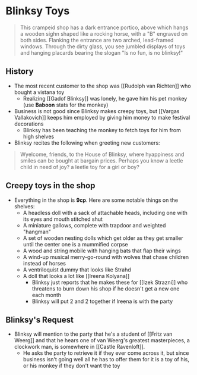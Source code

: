 # Blinksy Toys

> This crampeid shop has a dark entrance portico, above which hangs a wooden sighn shaped like a rocking horse, with a "B" engraved on both sides. Flanking the entrance are two arched, lead-framed windows. Through the dirty glass, you see jumbled displays of toys and hanging placards bearing the slogan "Is no fun, is no blinksy!"

## History
* The most recent customer to the shop was [[Rudolph van Richten]] who bought a vistana toy
  * Realizing [[Gadof Blinksy]] was lonely, he gave him his pet monkey (use **Baboon** stats for the monkey)
* Business is not good since Blinksy makes creepy toys, but [[Vargas Vallakovich]] keeps him employed by giving him money to make festival decorations
  * Blinksy has been teaching the monkey to fetch toys for him from high shelves
* Blinksy recites the following when greeting new customers:

> Wyelcome, friends, to the House of Blinksy, where hyappiness and smiles can be bought at bargain prices. Perhaps you know a leetle child in need of joy? a leetle toy for a girl or boy?

## Creepy toys in the shop
* Everything in the shop is **9cp**. Here are some notable things on the shelves:
  * A headless doll with a sack of attachable heads, including one with its eyes and mouth stitched shut
  * A miniature gallows, complete with trapdoor and weighted "hangman" 
  * A set of wooden nesting dolls which get older as they get smaller until the center one is a mummified corpse
  * A wood and string mobile with hanging bats that flap their wings
  * A wind-up musical merry-go-round with wolves that chase children instead of horses
  * A ventriloquist dummy that looks like Strahd
  * A doll that looks a lot like [[Ireena Kolyana]]
    * Blinksy just reports that he makes these for [[Izek Strazni]] who threatens to burn down his shop if he doesn't get a new one each month
    * Blinksy will put 2 and 2 together if Ireena is with the party

## Blinksy's Request
* Blinksy will mention to the party that he's a student of [[Fritz van Weerg]] and that he hears one of van Weerg's greatest masterpieces, a clockwork man, is somewhere in [[Castle Ravenloft]]. 
  * He asks the party to retrieve it if they ever come across it, but since business isn't going well all he has to offer them for it is a toy of his, or his monkey if they don't want the toy